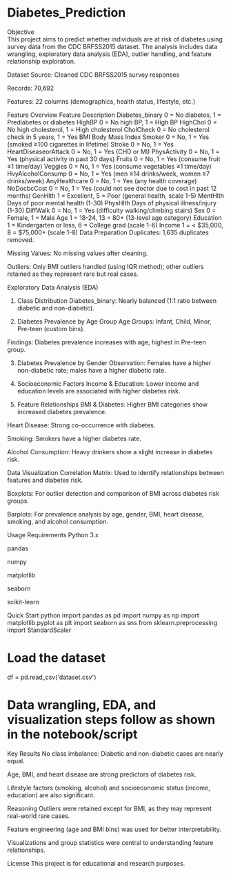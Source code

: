 # Diabetes_Prediction

Objective<br>
This project aims to predict whether individuals are at risk of diabetes using survey data from the CDC BRFSS2015 dataset. The analysis includes data wrangling, exploratory data analysis (EDA), outlier handling, and feature relationship exploration.

Dataset
Source: Cleaned CDC BRFSS2015 survey responses

Records: 70,692

Features: 22 columns (demographics, health status, lifestyle, etc.)

Feature Overview
Feature	Description
Diabetes_binary	0 = No diabetes, 1 = Prediabetes or diabetes
HighBP	0 = No high BP, 1 = High BP
HighChol	0 = No high cholesterol, 1 = High cholesterol
CholCheck	0 = No cholesterol check in 5 years, 1 = Yes
BMI	Body Mass Index
Smoker	0 = No, 1 = Yes (smoked ≥100 cigarettes in lifetime)
Stroke	0 = No, 1 = Yes
HeartDiseaseorAttack	0 = No, 1 = Yes (CHD or MI)
PhysActivity	0 = No, 1 = Yes (physical activity in past 30 days)
Fruits	0 = No, 1 = Yes (consume fruit ≥1 time/day)
Veggies	0 = No, 1 = Yes (consume vegetables ≥1 time/day)
HvyAlcoholConsump	0 = No, 1 = Yes (men ≥14 drinks/week, women ≥7 drinks/week)
AnyHealthcare	0 = No, 1 = Yes (any health coverage)
NoDocbcCost	0 = No, 1 = Yes (could not see doctor due to cost in past 12 months)
GenHlth	1 = Excellent, 5 = Poor (general health, scale 1-5)
MentHlth	Days of poor mental health (1-30)
PhysHlth	Days of physical illness/injury (1-30)
DiffWalk	0 = No, 1 = Yes (difficulty walking/climbing stairs)
Sex	0 = Female, 1 = Male
Age	1 = 18-24, 13 = 80+ (13-level age category)
Education	1 = Kindergarten or less, 6 = College grad (scale 1-6)
Income	1 = < $35,000, 8 = $75,000+ (scale 1-8)
Data Preparation
Duplicates: 1,635 duplicates removed.

Missing Values: No missing values after cleaning.

Outliers: Only BMI outliers handled (using IQR method); other outliers retained as they represent rare but real cases.

Exploratory Data Analysis (EDA)
1. Class Distribution
Diabetes_binary: Nearly balanced (1:1 ratio between diabetic and non-diabetic).

2. Diabetes Prevalence by Age Group
Age Groups: Infant, Child, Minor, Pre-teen (custom bins).

Findings: Diabetes prevalence increases with age, highest in Pre-teen group.

3. Diabetes Prevalence by Gender
Observation: Females have a higher non-diabetic rate; males have a higher diabetic rate.

4. Socioeconomic Factors
Income & Education: Lower income and education levels are associated with higher diabetes risk.

5. Feature Relationships
BMI & Diabetes: Higher BMI categories show increased diabetes prevalence.

Heart Disease: Strong co-occurrence with diabetes.

Smoking: Smokers have a higher diabetes rate.

Alcohol Consumption: Heavy drinkers show a slight increase in diabetes risk.

Data Visualization
Correlation Matrix: Used to identify relationships between features and diabetes risk.

Boxplots: For outlier detection and comparison of BMI across diabetes risk groups.

Barplots: For prevalence analysis by age, gender, BMI, heart disease, smoking, and alcohol consumption.

Usage
Requirements
Python 3.x

pandas

numpy

matplotlib

seaborn

scikit-learn

Quick Start
python
import pandas as pd
import numpy as np
import matplotlib.pyplot as plt
import seaborn as sns
from sklearn.preprocessing import StandardScaler

# Load the dataset
df = pd.read_csv('dataset.csv')

# Data wrangling, EDA, and visualization steps follow as shown in the notebook/script
Key Results
No class imbalance: Diabetic and non-diabetic cases are nearly equal.

Age, BMI, and heart disease are strong predictors of diabetes risk.

Lifestyle factors (smoking, alcohol) and socioeconomic status (income, education) are also significant.

Reasoning
Outliers were retained except for BMI, as they may represent real-world rare cases.

Feature engineering (age and BMI bins) was used for better interpretability.

Visualizations and group statistics were central to understanding feature relationships.

License
This project is for educational and research purposes.

